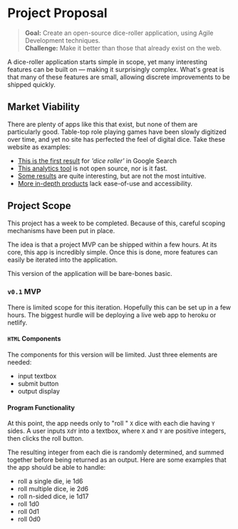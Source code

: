 # Project Proposal
> **Goal:** Create an open-source dice-roller application, using Agile Development techniques.<br />
> **Challenge:** Make it better than those that already exist on the web.

A dice-roller application starts simple in scope, yet many interesting features can be built on
&mdash; making it surprisingly complex. What's great is that many of these features are small, allowing discrete improvements to be shipped quickly.

## Market Viability
There are plenty of apps like this that exist, but none of them are particularly good. Table-top role playing games have been slowly digitized over time, and yet no site has perfected the feel of digital dice. Take these website as examples:

- [This is the first result](https://www.wizards.com/dnd/dice/dice.htm) for *'dice roller'* in Google Search
- [This analytics tool](https://anydice.com/) is not open source, nor is it fast.
- [Some results](http://a.teall.info/dice/) are quite interesting, but are not the most intuitive.
- [More in-depth products](https://roll20.net/) lack ease-of-use and accessibility.


## Project Scope
This project has a week to be completed. Because of this, careful scoping mechanisms have been put in place.

The idea is that a project MVP can be shipped within a few hours. At its core, this app is incredibly simple. Once this is done, more features can easily be iterated into the application.

This version of the application will be bare-bones basic.

### `v0.1` MVP
There is limited scope for this iteration. Hopefully this can be set up in a few hours. The biggest hurdle will be deploying a live web app to heroku or netlify.

#### `HTML` Components
The components for this version will be limited. Just three elements are needed:
- input textbox
- submit button
- output display

#### Program Functionality
At this point, the app needs only to "roll
" `X` dice with each die having `Y` sides. A user inputs `XdY` into a textbox, where `X` and `Y` are positive integers, then clicks the roll button.

<!-- The notation is common among the RPG community and therefore is upheld within this app. -->

The resulting integer from each die is randomly determined, and summed together before being returned as an output. Here are some examples that the app should be able to handle:
- roll a single die, ie 1d6
- roll multiple dice, ie 2d6
- roll n-sided dice, ie 1d17
- roll 1d0
- roll 0d1
- roll 0d0
